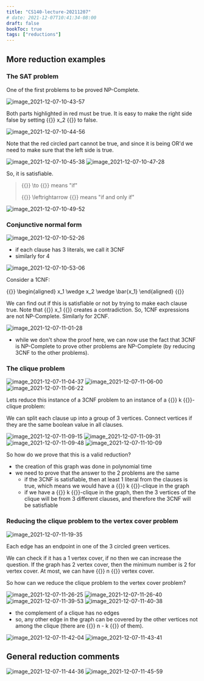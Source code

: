 ```yaml
---
title: "CS140-lecture-20211207"
# date: 2021-12-07T10:41:34-08:00
draft: false
bookToc: true
tags: ["reductions"]
---
```


## More reduction examples

### The SAT problem

One of the first problems to be proved NP-Complete.

![image_2021-12-07-10-43-57](/notes/image_2021-12-07-10-43-57.png)

Both parts highlighted in red must be true.
It is easy to make the right side false by setting {{<k>}} x_2 {{</k>}} to false.

![image_2021-12-07-10-44-56](/notes/image_2021-12-07-10-44-56.png)

Note that the red circled part cannot be true, and since it is being OR'd we need to make sure that the left side is true.

![image_2021-12-07-10-45-38](/notes/image_2021-12-07-10-45-38.png)
![image_2021-12-07-10-47-28](/notes/image_2021-12-07-10-47-28.png)

So, it is satisfiable.

<blockquote class="book-hint info">
{{<k>}} \to {{</k>}} means "if"

{{<k>}} \leftrightarrow {{</k>}} means "if and only if"
</blockquote>

![image_2021-12-07-10-49-52](/notes/image_2021-12-07-10-49-52.png)

### Conjunctive normal form

![image_2021-12-07-10-52-26](/notes/image_2021-12-07-10-52-26.png)

- if each clause has 3 literals, we call it 3CNF
- similarly for 4

![image_2021-12-07-10-53-06](/notes/image_2021-12-07-10-53-06.png)

Consider a 1CNF:

{{<k display>}}
\begin{aligned}
    x_1 \wedge x_2 \wedge \bar{x_1}
\end{aligned}
{{</k>}}

We can find out if this is satisfiable or not by trying to make each clause true.
Note that {{<k>}} x_1 {{</k>}} creates a contradiction.
So, 1CNF expressions are not NP-Complete.
Similarly for 2CNF.

![image_2021-12-07-11-01-28](/notes/image_2021-12-07-11-01-28.png)

- while we don't show the proof here, we can now use the fact that 3CNF is NP-Complete to prove other problems are NP-Complete (by reducing 3CNF to the other problems).

### The clique problem

![image_2021-12-07-11-04-37](/notes/image_2021-12-07-11-04-37.png)
![image_2021-12-07-11-06-00](/notes/image_2021-12-07-11-06-00.png)
![image_2021-12-07-11-06-22](/notes/image_2021-12-07-11-06-22.png)

Lets reduce this instance of a 3CNF problem to an instance of a {{<k>}} k {{</k>}}-clique problem:

We can split each clause up into a group of 3 vertices.
Connect vertices if they are the same boolean value in all clauses.

![image_2021-12-07-11-09-15](/notes/image_2021-12-07-11-09-15.png)
![image_2021-12-07-11-09-31](/notes/image_2021-12-07-11-09-31.png)
![image_2021-12-07-11-09-48](/notes/image_2021-12-07-11-09-48.png)
![image_2021-12-07-11-10-09](/notes/image_2021-12-07-11-10-09.png)

So how do we prove that this is a valid reduction?

- the creation of this graph was done in polynomial time
- we need to prove that the answer to the 2 problems are the same
    - if the 3CNF is satisfiable, then at least 1 literal from the clauses is true, which means we would have a {{<k>}} k {{</k>}}-clique in the graph
    - if we have a {{<k>}} k {{</k>}}-clique in the graph, then the 3 vertices of the clique will be from 3 different clauses, and therefore the 3CNF will be satisfiable

### Reducing the clique problem to the vertex cover problem

![image_2021-12-07-11-19-35](/notes/image_2021-12-07-11-19-35.png)

Each edge has an endpoint in one of the 3 circled green vertices.

We can check if it has a 1 vertex cover, if no then we can increase the question.
If the graph has 2 vertex cover, then the minimum number is 2 for vertex cover.
At most, we can have {{<k>}} n {{</k>}} vertex cover.

So how can we reduce the clique problem to the vertex cover problem?

![image_2021-12-07-11-26-25](/notes/image_2021-12-07-11-26-25.png)
![image_2021-12-07-11-26-40](/notes/image_2021-12-07-11-26-40.png)
![image_2021-12-07-11-39-53](/notes/image_2021-12-07-11-39-53.png)
![image_2021-12-07-11-40-38](/notes/image_2021-12-07-11-40-38.png)

- the complement of a clique has no edges
- so, any other edge in the graph can be covered by the other vertices not among the clique (there are {{<k>}} n - k {{</k>}} of them).

![image_2021-12-07-11-42-04](/notes/image_2021-12-07-11-42-04.png)
![image_2021-12-07-11-43-41](/notes/image_2021-12-07-11-43-41.png)

## General reduction comments

![image_2021-12-07-11-44-36](/notes/image_2021-12-07-11-44-36.png)
![image_2021-12-07-11-45-59](/notes/image_2021-12-07-11-45-59.png)

